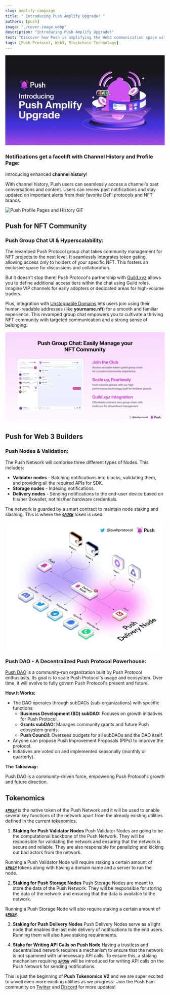 ```yaml
---
slug: amplify-campaign
title: " Introducing Push Amplify Upgrade! "
authors: [push]
image: "./cover-image.webp"
description: "Introducing Push Amplify Upgrade!"
text: "Discover how Push is amplifying the Web3 communication space with its latest upgrades! Explore enhanced channel histories, token-gated group chats, Push Tokenomics V2, and Push DAO upgrades."
tags: [Push Protocol, Web3, Blockchain Technology]
---
```

![Cover Image of Push Amplify Upgrade ](./cover-image.webp)

### Notifications get a facelift with Channel History and Profile Page:

Introducing enhanced **channel history**!

With channel history, Push users can seamlessly access a channel's past conversations and content. 
Users can review past notifications and stay updated on important alerts from their favorite DeFi protocols and NFT brands.

![Push Profile Pages and History GIF](./image3.gif)
<!-- video for channel profile -->

## Push for NFT Community

### Push Group Chat UI & Hyperscalability:

The revamped Push Protocol group chat takes community management for NFT projects to the next level. It seamlessly integrates token gating, allowing access only to holders of your specific NFT. This fosters an exclusive space for discussions and collaboration. 

But it doesn't stop there! 
Push Protocol's partnership with [Guild.xyz](https://guild.xyz/explorer) allows you to define additional access tiers within the chat using Guild roles. Imagine VIP channels for early adopters or dedicated areas for high-volume traders.

Plus, integration with [Unstoppable Domains](https://unstoppabledomains.com/) lets users join using their human-readable addresses (like **yourname.nft**) for a smooth and familiar experience. This revamped group chat empowers you to cultivate a thriving NFT community with targeted communication and a strong sense of belonging.

![Push Chat Infographic](./image1.webp "Easily create and manage our NFT communities with Push Chat")
<!-- push group chat diagram -->

## Push for Web 3 Builders

### Push Nodes & Validation:

The Push Network will comprise three different types of Nodes. This includes:

- **Validator nodes** - Batching notifications into blocks, validating them, and providing all the required APIs for SDK.
- **Storage nodes** - Indexing notifications.
- **Delivery nodes** - Sending notifications to the end-user device based on his/her 0xwallet, not his/her hardware credentials.

The network is guarded by a smart contract to maintain node staking and slashing. This is where the [**_`$PUSH`_**](https://coinmarketcap.com/currencies/epns/ "$PUSH at Coinmarketcap.com") token is used.

![Push Delivery Nodes infograpic](./image2.webp "Push Delivery Nodes")
<!-- delivery node reused graphic -->

### Push DAO -  A Decentralized Push Protocol Powerhouse:

[Push DAO](https://gov.push.org/) is a community-run organization built by Push Protocol enthusiasts. Its goal is to scale Push Protocol's usage and ecosystem. Over time, it will evolve to fully govern Push Protocol's present and future.

**How it Works:**

- The DAO operates through subDAOs (sub-organizations) with specific functions:
    - **Business Development (BD) subDAO:** Focuses on growth initiatives for Push Protocol.
    - **Grants subDAO:** Manages community grants and future Push ecosystem grants.
    - **Push Council:** Oversees budgets for all subDAOs and the DAO itself.
- Anyone can propose Push Improvement Proposals (PIPs) to improve the protocol.
- Initiatives are voted on and implemented seasonally (monthly or quarterly).

**The Takeaway:**

Push DAO is a community-driven force, empowering Push Protocol's growth and future direction.

## Tokenomics

[**_`$PUSH`_**](https://coinmarketcap.com/currencies/epns/ "$PUSH at Coinmarketcap.com") is the native token of the Push Network and it will be used to enable several key functions of the network apart from the already existing utilities defined in the current tokenomics.

1. **Staking for Push Validator Nodes**
Push Validator Nodes are going to be the computational backbone of the Push Network. They will be responsible for validating the network and ensuring that the network is secure and reliable. They are also responsible for penalizing and kicking out bad actors from the network.

  Running a Push Validator Node will require staking a certain amount of [**_`$PUSH`_**](https://coinmarketcap.com/currencies/epns/ "$PUSH at Coinmarketcap.com") tokens along with having a domain name and a server to run   the node.

2. **Staking for Push Storage Nodes**
Push Storage Nodes are meant to store the data of the Push Network. They will be responsible for storing the data of the network and ensuring that the data is available to the network.

  Running a Push Storage Node will also require staking a certain amount of [**_`$PUSH`_**](https://coinmarketcap.com/currencies/epns/ "$PUSH at Coinmarketcap.com").

3. **Staking for Push Delivery Nodes**
Push Delivery Nodes serve as a light node that enables the last mile delivery of notifications to the end users. Running them will also have staking requirements.

4. **Stake for Writing API Calls on Push Node**
Having a trustless and decentralized network requires a mechanism to ensure that the network is not spammed with unnecessary API calls. To ensure this, a staking mechanism requiring [**_`$PUSH`_**](https://coinmarketcap.com/currencies/epns/ "$PUSH at Coinmarketcap.com") will be introduced for writing API calls on the Push Network for sending notifications.



This is just the beginning of **Push Tokenomics V2** and we are super excited to unveil even more exciting utilities as we progress- Join the Push Fam community on [Twitter](https://x.com/pushprotocol) and [Discord](https://discord.com/invite/pushprotocol) for more updates!
